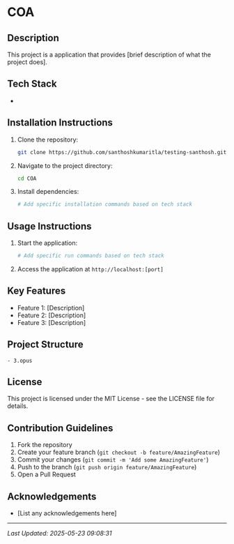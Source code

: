 # COA

## Description
This project is a  application that provides [brief description of what the project does].

## Tech Stack
- 

## Installation Instructions
1. Clone the repository:
   ```bash
   git clone https://github.com/santhoshkumaritla/testing-santhosh.git
   ```
2. Navigate to the project directory:
   ```bash
   cd COA
   ```
3. Install dependencies:
   ```bash
   # Add specific installation commands based on tech stack
   ```

## Usage Instructions
1. Start the application:
   ```bash
   # Add specific run commands based on tech stack
   ```
2. Access the application at `http://localhost:[port]`

## Key Features
- Feature 1: [Description]
- Feature 2: [Description]
- Feature 3: [Description]

## Project Structure
```
- 3.opus
```

## License
This project is licensed under the MIT License - see the LICENSE file for details.

## Contribution Guidelines
1. Fork the repository
2. Create your feature branch (`git checkout -b feature/AmazingFeature`)
3. Commit your changes (`git commit -m 'Add some AmazingFeature'`)
4. Push to the branch (`git push origin feature/AmazingFeature`)
5. Open a Pull Request

## Acknowledgements
- [List any acknowledgements here]

---
*Last Updated: 2025-05-23 09:08:31*
